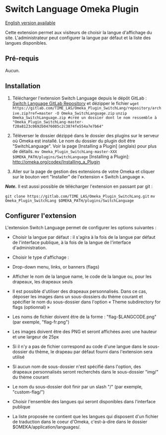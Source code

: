 # Switch Language Omeka Plugin
[English version available](README.md)

Cette extension permet aux visiteurs de choisir la langue d'affichage du site. L'administrateur peut configurer la langue par défaut et la liste des langues disponibles.
## Pré-requis

Aucun.

## Installation
1. Télécharger l'extension Switch Language depuis le dépôt GitLab : [Switch Language GitLab Repository] et dézipper le fichier
 ```wget https://gitlab.com/TIME_LAS/Omeka_Plugin_SwitchLang/repository/archive.zip?ref=master -O Omeka_SwitchLanguage.zip```
 ```unzip Omeka_SwitchLanguage.zip #créé un dossier dont le nom ressemble à "Omeka_Plugin_SwitchLang-master-f20a8123c0692b0476085c2c3874fe554a7e7b64"  ```

[Switch Language GitLab Repository]: https://gitlab.com/TIME_LAS/Omeka_Plugin_SwitchLang/

2. Téléverser le dossier dézippé dans le dossier des plugins sur le serveur où Omeka est installé. Le nom du dossier du plugin doit être "SwitchLanguage". Voir la page [Installing a Plugin] (anglais) pour plus de détails.
 ```mv Omeka_Plugin_SwitchLang-master-XXX $OMEKA_PATH/plugins/SwitchLanguage```
[Installing a Plugin]: http://omeka.org/codex/Installing_a_Plugin

3. Aller sur la page de gestion des extensions de votre Omeka et cliquer sur le bouton vert "Installer" de l'extension « Switch Language ».

***Note.*** Il est aussi possible de télécharger l'extension en passant par git :

 ```git clone https://gitlab.com/TIME_LAS/Omeka_Plugin_SwitchLang.git```
 ```mv Omeka_Plugin_SwitchLang $OMEKA_PATH/plugins/SwitchLanguage```

## Configurer l'extension

L'extension Switch Language permet de configurer les options suivantes :
* Choisir la langue par défaut : il s'agira à la fois de la langue par défaut de l'interface publique, à la fois de la langue de l'interface d'administration.

* Choisir le type d'affichage :
 * Drop-down menu, links, or banners (flags) 
 * Afficher le nom de la langue name, le code de la langue ou, pour les drapeaux, les drapeaux seuls

* Il est possible d'utiliser des drapeaux personnalisés. Dans ce cas, déposer les images dans un sous-dossiers du thème courant et spécifier le nom du sous-dossier dans l'option « Theme subdirectory for flags (optionnal) »
 * Les noms de fichier doivent être de la forme : "flag-$LANGCODE.png" (par exemple, "flag-fr.png")
 * Les images doivent être des PNG et seront affichées avec une hauteur et une largeur de 25px
 * Si il n'y a pas de fichier correspond au code d'une langue dans le sous-dossier du thème, le drapeau par défaut fourni dans l'extension sera utilisé
 * Si aucun nom de sous-dossier n'est spécifié dans l'option, des drapeaux personnalisés seront recherchés dans le sous-dossier "img/" du thème courant
 * Le nom du sous-dossier doit finir par un slash "/" (par exemple, "custom-flag/")

* Choisir l'ensemble des langues qui seront disponibles dans l'interface publique
 * La liste proposée ne contient que les langues qui disposent d'un fichier de traduction dans le coeur d'Omeka, c'est-à-dire dans le dossier $OMEKA/application/languages/.